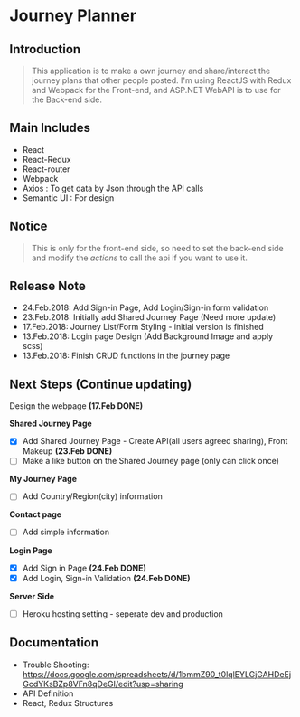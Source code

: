 # Journey Planner

## Introduction
> This application is to make a own journey and share/interact the journey plans that other people posted.
> I'm using ReactJS with Redux and Webpack for the Front-end, and ASP.NET WebAPI is to use for the Back-end side.

## Main Includes
* React
* React-Redux
* React-router
* Webpack
* Axios : To get data by Json through the API calls
* Semantic UI : For design

## Notice
> This is only for the front-end side, so need to set the back-end side and modify the *actions* to call the api if you want to use it.

## Release Note
* 24.Feb.2018: Add Sign-in Page, Add Login/Sign-in form validation
* 23.Feb.2018: Initially add Shared Journey Page (Need more update)
* 17.Feb.2018: Journey List/Form Styling - initial version is finished
* 13.Feb.2018: Login page Design (Add Background Image and apply scss)
* 13.Feb.2018: Finish CRUD functions in the journey page

## Next Steps (Continue updating)
Design the webpage **(17.Feb DONE)**

**Shared Journey Page**
 - [x] Add Shared Journey Page - Create API(all users agreed sharing), Front Makeup **(23.Feb DONE)**
 - [ ] Make a like button on the Shared Journey page (only can click once)

**My Journey Page**
 - [ ] Add Country/Region(city) information 

**Contact page**
 - [ ] Add simple information

**Login Page**
 - [x] Add Sign in Page **(24.Feb DONE)**
 - [x] Add Login, Sign-in Validation **(24.Feb DONE)**

**Server Side**
 - [ ] Heroku hosting setting - seperate dev and production

## Documentation
* Trouble Shooting: https://docs.google.com/spreadsheets/d/1bmmZ90_t0lqlEYLGjGAHDeEjGcdYKsBZp8VFn8qDeGI/edit?usp=sharing
* API Definition
* React, Redux Structures